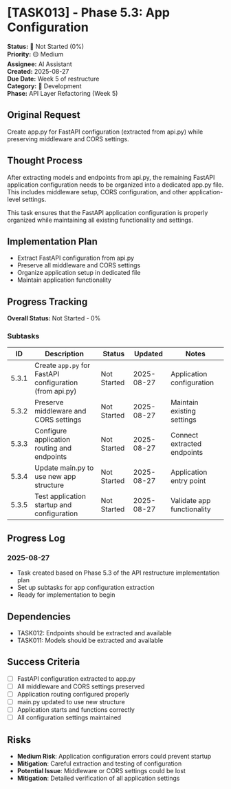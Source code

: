 # [TASK013] - Phase 5.3: App Configuration

**Status:** 🔴 Not Started (0%)  
**Priority:** 🟡 Medium  
**Assignee:** AI Assistant  
**Created:** 2025-08-27  
**Due Date:** Week 5 of restructure  
**Category:** 🔧 Development  
**Phase:** API Layer Refactoring (Week 5)

## Original Request
Create app.py for FastAPI configuration (extracted from api.py) while preserving middleware and CORS settings.

## Thought Process
After extracting models and endpoints from api.py, the remaining FastAPI application configuration needs to be organized into a dedicated app.py file. This includes middleware setup, CORS configuration, and other application-level settings.

This task ensures that the FastAPI application configuration is properly organized while maintaining all existing functionality and settings.

## Implementation Plan
- Extract FastAPI configuration from api.py
- Preserve all middleware and CORS settings
- Organize application setup in dedicated file
- Maintain application functionality

## Progress Tracking

**Overall Status:** Not Started - 0%

### Subtasks
| ID | Description | Status | Updated | Notes |
|----|-------------|--------|---------|-------|
| 5.3.1 | Create `app.py` for FastAPI configuration (from api.py) | Not Started | 2025-08-27 | Application configuration |
| 5.3.2 | Preserve middleware and CORS settings | Not Started | 2025-08-27 | Maintain existing settings |
| 5.3.3 | Configure application routing and endpoints | Not Started | 2025-08-27 | Connect extracted endpoints |
| 5.3.4 | Update main.py to use new app structure | Not Started | 2025-08-27 | Application entry point |
| 5.3.5 | Test application startup and configuration | Not Started | 2025-08-27 | Validate app functionality |

## Progress Log
### 2025-08-27
- Task created based on Phase 5.3 of the API restructure implementation plan
- Set up subtasks for app configuration extraction
- Ready for implementation to begin

## Dependencies
- TASK012: Endpoints should be extracted and available
- TASK011: Models should be extracted and available

## Success Criteria
- [ ] FastAPI configuration extracted to app.py
- [ ] All middleware and CORS settings preserved
- [ ] Application routing configured properly
- [ ] main.py updated to use new structure
- [ ] Application starts and functions correctly
- [ ] All configuration settings maintained

## Risks
- **Medium Risk**: Application configuration errors could prevent startup
- **Mitigation**: Careful extraction and testing of configuration
- **Potential Issue**: Middleware or CORS settings could be lost
- **Mitigation**: Detailed verification of all application settings
